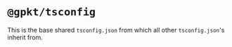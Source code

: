 # `@gpkt/tsconfig`

This is the base shared `tsconfig.json` from which all other `tsconfig.json`'s inherit from.
